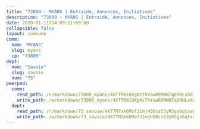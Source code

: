 ```yaml
---
title: "73800 - MYANS | Entraide, Annonces, Initiatives"
description: "73800 - MYANS | Entraide, Annonces, Initiatives"
date: 2020-01-11T14:09:21+09:00
collapsible: false
layout: commune
comm:
  nom: "MYANS"
  slug: myans
  cp: "73800"
dept:
  nom: "Savoie"
  slug: savoie
  num: "73"
peerpad:
  comm:
    read_path: /r/markdown/73800_myans/4XTTM81QXgAzThYawR9MWNTqd9HLxXd1LfvxeBwyg8fGELCkU
    write_path: /w/markdown/73800_myans/4XTTM81QXgAzThYawR9MWNTqd9HLxXd1LfvxeBwyg8fGELCkU-K3TgTqhUtcBxAisaq5ZsJ3ChfXzUnajdDLmDbC3xy3L3yYFYfvuHnY6Emw9M7qvYNpD26CkryqsaLxVDng4zDdLQ7L1ozuiFiHoTwVBaom4EGSWtK5N749tEtrksNgswdpzdBdwJ
  dept:
    read_path: /r/markdown/73_savoie/4XTTM7mk6MofJ1mjH5Dcs53yRSgs6qtxaWYjKD54ttqHGEMur
    write_path: /w/markdown/73_savoie/4XTTM7mk6MofJ1mjH5Dcs53yRSgs6qtxaWYjKD54ttqHGEMur-K3TgTorsK1WLw8S2EgnkoX8tJEgZgam6ANhvqrVqNfiz9fX8kbMKu5AF1rqzXyxMRZgoVPrb5EERe3PeBhqF1SBfP5G1PJnvsDUF2LQSxevobpkDM4djQDebTYoo6Yx53thenJpY
---
```


